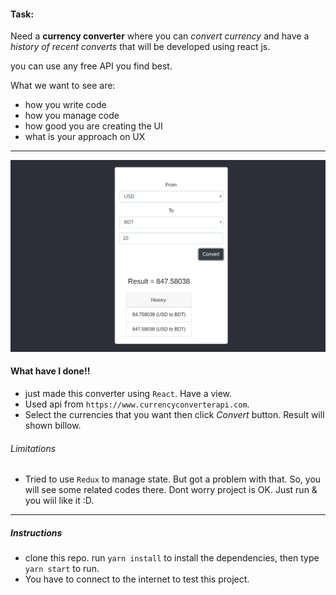 #### Task:

Need a **currency converter** where you can 
_convert currency_ and have a _history of recent 
converts_ that will be developed using react js. 

you can use any free API you find best. 

What we want to see are:
- how you write code 
- how you manage code 
- how good you are creating the UI 
- what is your approach on UX 

---

![alt text](image/img2.png)
#### **What have I done!!**
- just made this converter using `React`. Have a view.
- Used api from `https://www.currencyconverterapi.com`.
- Select the currencies that you want then click _Convert_
button. Result will shown billow.

###### Limitations
- Tried to use `Redux` to manage state. But got a 
problem with that. So, you will see some related codes
there. Dont worry project is OK. Just run & you wiil
like it :D.

---
##### Instructions
- clone this repo. run `yarn install` to install the 
dependencies, then type `yarn start` to run.
- You have to connect to the internet to test this project.